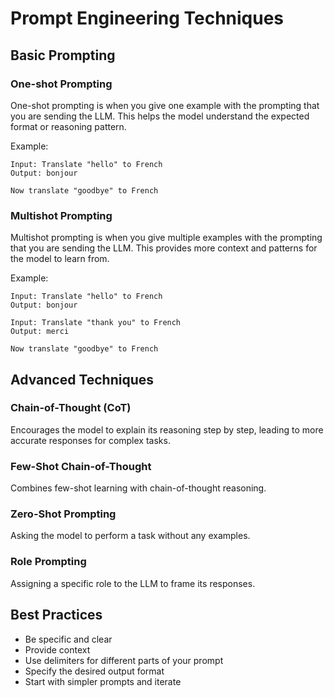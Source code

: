 # Prompt Engineering Techniques

## Basic Prompting

### One-shot Prompting
One-shot prompting is when you give one example with the prompting that you are sending the LLM. This helps the model understand the expected format or reasoning pattern.

Example:
```
Input: Translate "hello" to French
Output: bonjour

Now translate "goodbye" to French
```

### Multishot Prompting
Multishot prompting is when you give multiple examples with the prompting that you are sending the LLM. This provides more context and patterns for the model to learn from.

Example:
```
Input: Translate "hello" to French
Output: bonjour

Input: Translate "thank you" to French
Output: merci

Now translate "goodbye" to French
```

## Advanced Techniques

### Chain-of-Thought (CoT)
Encourages the model to explain its reasoning step by step, leading to more accurate responses for complex tasks.

### Few-Shot Chain-of-Thought
Combines few-shot learning with chain-of-thought reasoning.

### Zero-Shot Prompting
Asking the model to perform a task without any examples.

### Role Prompting
Assigning a specific role to the LLM to frame its responses.

## Best Practices

- Be specific and clear
- Provide context
- Use delimiters for different parts of your prompt
- Specify the desired output format
- Start with simpler prompts and iterate